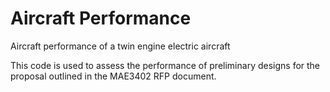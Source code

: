 # Aircraft Performance
Aircraft performance of a twin engine electric aircraft

This code is used to assess the performance of preliminary designs for the proposal outlined in the MAE3402 RFP document.
